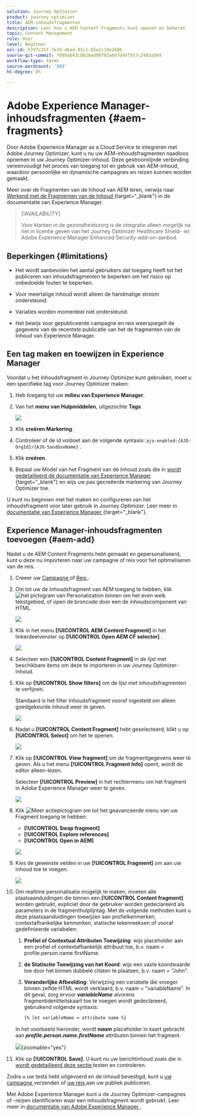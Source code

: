 ```yaml
---
solution: Journey Optimizer
product: journey optimizer
title: AEM-inhoudsfragmenten
description: Leer hoe u AEM Content Fragments kunt openen en beheren
topic: Content Management
role: User
level: Beginner
exl-id: 57d7c25f-7e39-46ad-85c1-65e2c18e2686
source-git-commit: 7098a643c8026ed00f83a66fd45f957c2403a569
workflow-type: tm+mt
source-wordcount: '593'
ht-degree: 0%

---
```


# Adobe Experience Manager-inhoudsfragmenten {#aem-fragments}

Door Adobe Experience Manager as a Cloud Service te integreren met Adobe Journey Optimizer, kunt u nu uw AEM-inhoudsfragmenten naadloos opnemen in uw Journey Optimizer-inhoud. Deze gestroomlijnde verbinding vereenvoudigt het proces van toegang tot en gebruik van AEM-inhoud, waardoor persoonlijke en dynamische campagnes en reizen kunnen worden gemaakt.

Meer over de Fragmenten van de Inhoud van AEM leren, verwijs naar [ Werkend met de Fragmenten van de Inhoud ](https://experienceleague.adobe.com/en/docs/experience-manager-cloud-service/content/sites/administering/content-fragments/content-fragments-with-journey-optimizer){target="_blank"} in de documentatie van Experience Manager.

>[!AVAILABILITY]
>
>Voor klanten in de gezondheidszorg is de integratie alleen mogelijk na het in licentie geven van het Journey Optimizer Healthcare Shield- en Adobe Experience Manager Enhanced Security-add-on-aanbod.

## Beperkingen {#limitations}

* Het wordt aanbevolen het aantal gebruikers dat toegang heeft tot het publiceren van inhoudsfragmenten te beperken om het risico op onbedoelde fouten te beperken.

* Voor meertalige inhoud wordt alleen de handmatige stroom ondersteund.

* Variaties worden momenteel niet ondersteund.

* Het bewijs voor gepubliceerde campagne en reis weerspiegelt de gegevens van de recentste publicatie van het de fragmenten van de Inhoud van Experience Manager.

## Een tag maken en toewijzen in Experience Manager

Voordat u het inhoudsfragment in Journey Optimizer kunt gebruiken, moet u een specifieke tag voor Journey Optimizer maken:

1. Heb toegang tot uw **milieu van Experience Manager**.

1. Van het **menu van Hulpmiddelen**, uitgezochte **Tags**.

   ![](assets/do-not-localize/aem_tag_1.png)

1. Klik **creëren Markering**.

1. Controleer of de id voldoet aan de volgende syntaxis: `ajo-enabled:{AJO-OrgId}/{AJO-SandboxName}` .

1. Klik **creëren**.

1. Bepaal uw Model van het Fragment van de Inhoud zoals die in [ wordt gedetailleerd de documentatie van Experience Manager ](https://experienceleague.adobe.com/en/docs/experience-manager-cloud-service/content/sites/administering/content-fragments/content-fragment-models){target="_blank"} en wijs uw pas gecreëerde markering van Journey Optimizer toe.

U kunt nu beginnen met het maken en configureren van het inhoudsfragment voor later gebruik in Journey Optimizer. Leer meer in [ documentatie van Experience Manager ](https://experienceleague.adobe.com/en/docs/experience-manager-cloud-service/content/sites/administering/content-fragments/managing){target="_blank"}.

## Experience Manager-inhoudsfragmenten toevoegen {#aem-add}

Nadat u de AEM Content Fragments hebt gemaakt en gepersonaliseerd, kunt u deze nu importeren naar uw campagne of reis voor het optimaliseren van de reis.

1. Creeer uw [ Campagne ](../campaigns/create-campaign.md) of [ Reis ](../building-journeys/journey-gs.md).

1. Om tot uw de inhoudsfragment van AEM toegang te hebben, klik ![ het pictogram van Personalization ](assets/do-not-localize/Smock_PersonalizationField_18_N.svg) binnen om het even welk tekstgebied, of open de broncode door een de inhoudscomponent van HTML.

   ![](assets/aem_campaign_2.png)

1. Klik in het menu **[!UICONTROL AEM Content Fragment]** in het linkerdeelvenster op **[!UICONTROL Open AEM CF selector]** .

   ![](assets/aem_campaign_3.png)

1. Selecteer een **[!UICONTROL Content Fragment]** in de lijst met beschikbare items om deze te importeren in uw Journey Optimizer-inhoud.

1. Klik op **[!UICONTROL Show filters]** om de lijst met inhoudsfragmenten te verfijnen.

   Standaard is het filter Inhoudsfragment vooraf ingesteld om alleen goedgekeurde inhoud weer te geven.

   ![](assets/aem_campaign_4.png)

1. Nadat u **[!UICONTROL Content Fragment]** hebt geselecteerd, klikt u op **[!UICONTROL Select]** om het te openen.

   ![](assets/aem_campaign_5.png)

1. Klik op **[!UICONTROL View fragment]** om de fragmentgegevens weer te geven. Als u het menu **[!UICONTROL Fragment Info]** opent, wordt de editor alleen-lezen.

   Selecteer **[!UICONTROL Preview]** in het rechtermenu om het fragment in Adobe Experience Manager weer te geven.

   ![](assets/aem_campaign_7.png)

1. Klik ![ Meer actiepictogram ](assets/do-not-localize/Smock_MoreSmallList_18_N.svg) om tot het geavanceerde menu van uw Fragment toegang te hebben:

   * **[!UICONTROL Swap fragment]**
   * **[!UICONTROL Explore references]**
   * **[!UICONTROL Open in AEM]**

   ![](assets/aem_campaign_8.png)

1. Kies de gewenste velden in uw **[!UICONTROL Fragment]** om aan uw inhoud toe te voegen.
   <!--
    Note that if you choose to copy the value, any future updates to the Content Fragment will not be reflected in your campaign or journey. However, using dynamic placeholders ensures real-time updates.-->

   ![](assets/aem_campaign_6.png)

1. Om realtime personalisatie mogelijk te maken, moeten alle plaatsaanduidingen die binnen een **[!UICONTROL Content fragment]** worden gebruikt, expliciet door de gebruiker worden gedeclareerd als parameters in de fragmenthulplijntag. Met de volgende methoden kunt u deze plaatsaanduidingen toewijzen aan profielkenmerken, contextafhankelijke kenmerken, statische tekenreeksen of vooraf gedefinieerde variabelen:

   1. **Profiel of Contextual Attributen Toewijzing**: wijs placeholder aan een profiel of contextafhankelijk attribuut toe, b.v. naam = profile.person.name.firstName.

   1. **de Statische Toewijzing van het Koord**: wijs een vaste koordwaarde toe door het binnen dubbele citaten te plaatsen, b.v. naam = &quot;John&quot;.

   1. **Veranderlijke Afbeelding**: Verwijzing een variabele die vroeger binnen zelfde HTML wordt verklaard, b.v. naam = &quot;variableName&quot;.
In dit geval, zorg ervoor **_variableName_** alvorens fragmentidentiteitskaart toe te voegen wordt gedeclareerd, gebruikend volgende syntaxis:

      ```html
      {% let variableName = attribute name %} 
      ```

   In het voorbeeld hieronder, wordt **_naam_** placeholder in kaart gebracht aan **_profile.person.name.firstName_** attributen binnen het fragment.

   ![](assets/aem_campaign_9.png){zoomable="yes"}


1. Klik op **[!UICONTROL Save]**. U kunt nu uw berichtinhoud zoals die in [ wordt gedetailleerd deze sectie ](../content-management/preview.md) testen en controleren.

Zodra u uw tests hebt uitgevoerd en de inhoud bevestigd, kunt u [ uw campagne ](../campaigns/review-activate-campaign.md) verzenden of [ uw reis ](../building-journeys/publishing-the-journey.md) aan uw publiek publiceren.

Met Adobe Experience Manager kunt u de Journey Optimizer-campagnes of -reizen identificeren waar een inhoudsfragment wordt gebruikt. Leer meer in [ documentatie van Adobe Experience Manager ](https://experienceleague.adobe.com/en/docs/experience-manager-cloud-service/content/sites/administering/content-fragments/extension-content-fragment-ajo-external-references).
